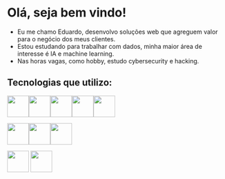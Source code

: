 # Olá, seja bem vindo!
- Eu me chamo Eduardo, desenvolvo soluções web que agreguem valor para o negócio dos meus clientes. 
- Estou estudando para trabalhar com dados, minha maior área de interesse é IA e machine learning. 
- Nas horas vagas, como hobby, estudo cybersecurity e hacking. 

## Tecnologias que utilizo:

<img src="https://cdn.jsdelivr.net/gh/devicons/devicon/icons/html5/html5-plain-wordmark.svg" height="50px"><img src="https://cdn.jsdelivr.net/gh/devicons/devicon/icons/css3/css3-plain-wordmark.svg" height="50px"><img src="https://cdn.jsdelivr.net/gh/devicons/devicon/icons/javascript/javascript-original.svg" height="50px"><img src="https://cdn.jsdelivr.net/gh/devicons/devicon/icons/react/react-original.svg" height="50px"/><img src="https://cdn.jsdelivr.net/gh/devicons/devicon/icons/nodejs/nodejs-original.svg" height="50px"/>

<img src="https://cdn.jsdelivr.net/gh/devicons/devicon/icons/python/python-original.svg" height="50px"><img src="https://cdn.jsdelivr.net/gh/devicons/devicon/icons/numpy/numpy-original.svg" height="50px"><img src="https://cdn.jsdelivr.net/gh/devicons/devicon/icons/pandas/pandas-original.svg" height="50px">

<img src="https://cdn.jsdelivr.net/gh/devicons/devicon/icons/sqlite/sqlite-original-wordmark.svg" height="50px"/>

<img src="https://cdn.jsdelivr.net/gh/devicons/devicon/icons/docker/docker-plain.svg" height="50px">



<!---
edumachadocampos/edumachadocampos is a ✨ special ✨ repository because its `README.md` (this file) appears on your GitHub profile.
You can click the Preview link to take a look at your changes.
--->
